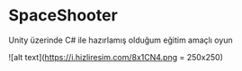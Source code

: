 # SpaceShooter
 Unity üzerinde C# ile hazırlamış olduğum eğitim amaçlı oyun

![alt text](https://i.hizliresim.com/8x1CN4.png = 250x250)

